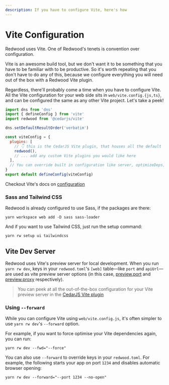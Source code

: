 ```yaml
---
description: If you have to configure Vite, here's how
---
```


# Vite Configuration

Redwood uses Vite. One of Redwood's tenets is convention over configuration.

Vite is an awesome build tool, but we don't want it to be something that you have to be familiar with to be productive.
So it's worth repeating that you don't have to do any of this, because we configure everything you will need out of the box with a Redwood Vite plugin.

Regardless, there'll probably come a time when you have to configure Vite. All the Vite configuration for your web side sits in `web/vite.config.{js,ts}`, and can be configured the same as any other Vite project. Let's take a peek!

```js
import dns from 'dns'
import { defineConfig } from 'vite'
import redwood from '@cedarjs/vite'

dns.setDefaultResultOrder('verbatim')

const viteConfig = {
  plugins: [
    // 👇 this is the CedarJS Vite plugin, that houses all the default configuration
    redwood(),
    // ... add any custom Vite plugins you would like here
  ],
  // You can override built in configuration like server, optimizeDeps, etc. here
}
export default defineConfig(viteConfig)
```

Checkout Vite's docs on [configuration](https://vitejs.dev/config/)

### Sass and Tailwind CSS

Redwood is already configured to use Sass, if the packages are there:

```
yarn workspace web add -D sass sass-loader
```

And if you want to use Tailwind CSS, just run the setup command:

```
yarn rw setup ui tailwindcss
```

## Vite Dev Server

Redwood uses Vite's preview server for local development.
When you run `yarn rw dev`, keys in your `redwood.toml`'s `[web]` table—like `port` and `apiUrl`—are used as vite preview server options (in this case, [preview.port](https://vitejs.dev/config/preview-options.html#preview-port) and [preview.proxy](https://vitejs.dev/config/preview-options.html#preview-proxy) respectively).

> You can peek at all the out-of-the-box configuration for your Vite preview server in the [CedarJS Vite plugin](https://github.com/cedarjs/cedar/blob/main/packages/vite/src/index.ts)

### Using `--forward`

While you can configure Vite using `web/vite.config.js`, it's often simpler to use `yarn rw dev`'s `--forward` option.

For example, if you want to force optimise your Vite dependencies again, you can run:

```
yarn rw dev --fwd="--force"
```

You can also use `--forward` to override keys in your `redwood.toml`.
For example, the following starts your app on port `1234` and disables automatic browser opening:

```
yarn rw dev --forward="--port 1234 --no-open"
```
